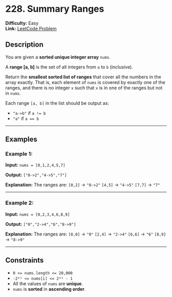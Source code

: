 # 228. Summary Ranges

**Difficulty:** Easy <br>
**Link:** [LeetCode Problem](https://leetcode.com/problems/summary-ranges/)

## Description

You are given a **sorted unique integer array** `nums`.

A **range [a, b]** is the set of all integers from `a` to `b` (inclusive).

Return the **smallest sorted list of ranges** that cover all the numbers in the array exactly. That is, each element of `nums` is covered by exactly one of the ranges, and there is no integer `x` such that `x` is in one of the ranges but not in `nums`.

Each range `[a, b]` in the list should be output as:

- `"a->b"` if `a != b`
- `"a"` if `a == b`

---

## Examples

### Example 1:

**Input:**
`nums = [0,1,2,4,5,7]`

**Output:**
`["0->2","4->5","7"]`

**Explanation:**
The ranges are:
`[0,2]` → `"0->2"`
`[4,5]` → `"4->5"`
`[7,7]` → `"7"`

---

### Example 2:

**Input:**
`nums = [0,2,3,4,6,8,9]`

**Output:**
`["0","2->4","6","8->9"]`

**Explanation:**
The ranges are:
`[0,0]` → `"0"`
`[2,4]` → `"2->4"`
`[6,6]` → `"6"`
`[8,9]` → `"8->9"`

---

## Constraints

- `0 <= nums.length <= 20,000`
- `-2³¹ <= nums[i] <= 2³¹ - 1`
- All the values of `nums` are **unique**.
- `nums` is **sorted** in **ascending order**.
